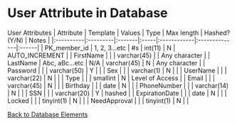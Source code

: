 # User Attribute in Database #

User Attributes
| Attribute | Template | Values | Type |  Max length | Hashed? (Y/N) | Notes |
|:----------|:---------|:-------|:-----|:------------|:--------------|:------|
| PK\_member\_id | 1, 2, 3...etc | #s     | int(11) | N           | AUTO\_INCREMENT |
| FirstName |          |        | varchar(45) |             | Any character |
| LastName  | Abc, aBc...etc | N/A    | varchar(45) | N           | Any character |
| Password  |          |        | varchar(50) | Y           |               |
| Sex       |          |        | varchar(1) | N           |               |
| UserName  |          |        | varchar(22) | N           |               |
| Type      |          |        | smallint | N           | Level of Access |
| Email     |          |        | varchar(45) | N           |               |
| Birthday  |          |        | date | N           |               |
| PhoneNumber |          |        | varchar(14) | N           |               |
| SSN       |          |        | varchar(20) | Y           | hashed        |
| ExpirationDate |          |        | date | N           |               |
| Locked    |          |        | tinyint(1) | N           |               |
| NeedApproval |          |        | tinyint(1) | N           |               |

[Back to Database Elements](http://code.google.com/p/electronic-mis/wiki/Database_Elements)